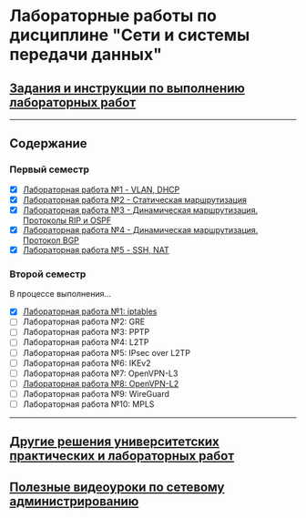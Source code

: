 # Лабораторные работы по дисциплине "Сети и системы передачи данных"

## [Задания и инструкции по выполнению лабораторных работ](https://hackmd.io/@sadykovildar/B16xYzRmw)

---

## Содержание

### Первый семестр

- [x] [Лабораторная работа №1 - VLAN, DHCP](./VLAN,%20DHCP.md)
- [x] [Лабораторная работа №2 - Статическая маршрутизация](./static_routing.md)
- [x] [Лабораторная работа №3 - Динамическая маршрутизация. Протоколы RIP и OSPF](./RIP,%20OSPF.md)
- [x] [Лабораторная работа №4 - Динамическая маршрутизация. Протокол BGP](./BGP.md)
- [x] [Лабораторная работа №5 - SSH, NAT](./SSH,%20NAT.md)

### Второй семестр

В процессе выполнения...

- [x] [Лабораторная работа №1: iptables](iptables.md)
- [ ] Лабораторная работа №2: GRE
- [ ] Лабораторная работа №3: PPTP
- [ ] Лабораторная работа №4: L2TP
- [ ] Лабораторная работа №5: IPsec over L2TP
- [ ] Лабораторная работа №6: IKEv2
- [ ] Лабораторная работа №7: OpenVPN-L3
- [ ] [Лабораторная работа №8: OpenVPN-L2](OpenVPN-L2.md)
- [ ] Лабораторная работа №9: WireGuard
- [ ] Лабораторная работа №10: MPLS

---

## [Другие решения университетских практических и лабораторных работ](https://github.com/Yan-Minotskiy/Labs)

## [Полезные видеоуроки по сетевому администрированию](https://www.youtube.com/watch?v=Y4l8ScRLrf4&list=PLtPJ9lKvJ4oh_w4_jtRnKE11aqeRldCFI)